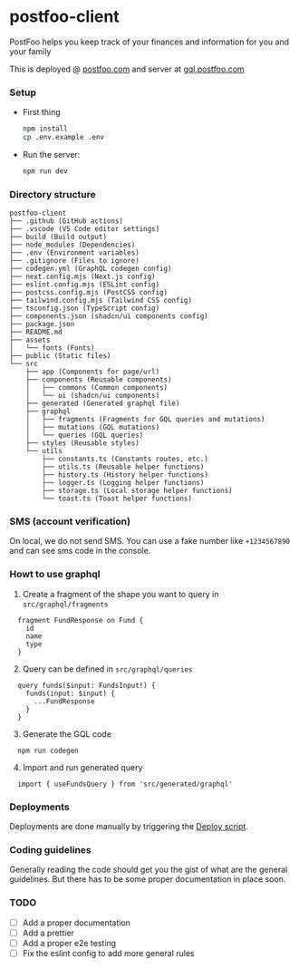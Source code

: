 # postfoo-client

PostFoo helps you keep track of your finances and information for you and your family

This is deployed @ [postfoo.com](https://postfoo.com) and server at [gql.postfoo.com](https://gql.postfoo.com)

### Setup

- First thing

  ```sh
  npm install
  cp .env.example .env
  ```

- Run the server:

  ```sh
  npm run dev
  ```

### Directory structure

```
postfoo-client
├── .github (GitHub actions)
├── .vscode (VS Code editor settings)
├── build (Build output)
├── node_modules (Dependencies)
├── .env (Environment variables)
├── .gitignore (Files to ignore)
├── codegen.yml (GraphQL codegen config)
├── next.config.mjs (Next.js config)
├── eslint.config.mjs (ESLint config)
├── postcss.config.mjs (PostCSS config)
├── tailwind.config.mjs (Tailwind CSS config)
├── tsconfig.json (TypeScript config)
├── components.json (shadcn/ui components config)
├── package.json
├── README.md
├── assets
│   └── fonts (Fonts)
├── public (Static files)
└── src
    ├── app (Components for page/url)
    ├── components (Reusable components)
    │   ├── commons (Common components)
    │   └── ui (shadcn/ui components)
    ├── generated (Generated graphql file)
    ├── graphql
    │   ├── fragments (Fragments for GQL queries and mutations)
    │   ├── mutations (GQL mutations)
    │   └── queries (GQL queries)
    ├── styles (Reusable styles)
    └── utils
        ├── constants.ts (Constants routes, etc.)
        ├── utils.ts (Reusable helper functions)
        ├── history.ts (History helper functions)
        ├── logger.ts (Logging helper functions)
        ├── storage.ts (Local storage helper functions)
        └── toast.ts (Toast helper functions)
```

### SMS (account verification)

On local, we do not send SMS. You can use a fake number like `+1234567890` and can see sms code in the console.

### Howt to use graphql

1. Create a fragment of the shape you want to query in `src/graphql/fragments`

```
  fragment FundResponse on Fund {
    id
    name
    type
  }
```

  2. Query can be defined in `src/graphql/queries`

```
  query funds($input: FundsInput!) {
    funds(input: $input) {
      ...FundResponse
    }
  }
```

  3. Generate the GQL code

```
  npm run codegen
```

  4. Import and run generated query

```
  import { useFundsQuery } from 'src/generated/graphql'
```

### Deployments

Deployments are done manually by triggering the [Deploy script](https://github.com/umakantp/postfoo-client/actions/workflows/merge-dev-to-main.yml).

### Coding guidelines

Generally reading the code should get you the gist of what are the general guidelines. But there has to be some proper documentation in place soon.

### TODO

- [ ] Add a proper documentation
- [ ] Add a prettier
- [ ] Add a proper e2e testing
- [ ] Fix the eslint config to add more general rules
